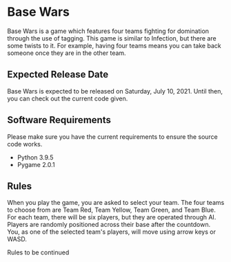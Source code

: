 # Base Wars

Base Wars is a game which features four teams fighting for domination through the use of tagging. This game is similar to Infection, but there are some twists to it. For example, having four teams means you can take back someone once they are in the other team.

## Expected Release Date
Base Wars is expected to be released on Saturday, July 10, 2021. Until then, you can check out the current code given.

## Software Requirements

Please make sure you have the current requirements to ensure the source code works.
* Python 3.9.5
* Pygame 2.0.1

## Rules

When you play the game, you are asked to select your team. The four teams to choose from are Team Red, Team Yellow, Team Green, and Team Blue. For each team, there will be six players, but they are operated through AI. Players are randomly positioned across their base after the countdown. You, as one of the selected team's players, will move using arrow keys or WASD.

Rules to be continued
